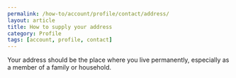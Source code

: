 ```yaml
---
permalink: /how-to/account/profile/contact/address/
layout: article
title: How to supply your address
category: Profile
tags: [account, profile, contact]
---
```


Your address should be the place where you live permanently, especially as a member of a family or household.